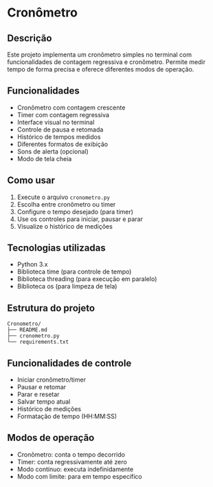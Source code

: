 # Cronômetro

## Descrição
Este projeto implementa um cronômetro simples no terminal com funcionalidades de contagem regressiva e cronômetro. Permite medir tempo de forma precisa e oferece diferentes modos de operação.

## Funcionalidades
- Cronômetro com contagem crescente
- Timer com contagem regressiva
- Interface visual no terminal
- Controle de pausa e retomada
- Histórico de tempos medidos
- Diferentes formatos de exibição
- Sons de alerta (opcional)
- Modo de tela cheia

## Como usar
1. Execute o arquivo `cronometro.py`
2. Escolha entre cronômetro ou timer
3. Configure o tempo desejado (para timer)
4. Use os controles para iniciar, pausar e parar
5. Visualize o histórico de medições

## Tecnologias utilizadas
- Python 3.x
- Biblioteca time (para controle de tempo)
- Biblioteca threading (para execução em paralelo)
- Biblioteca os (para limpeza de tela)

## Estrutura do projeto
```
Cronometro/
├── README.md
├── cronometro.py
└── requirements.txt
```

## Funcionalidades de controle
- Iniciar cronômetro/timer
- Pausar e retomar
- Parar e resetar
- Salvar tempo atual
- Histórico de medições
- Formatação de tempo (HH:MM:SS)

## Modos de operação
- Cronômetro: conta o tempo decorrido
- Timer: conta regressivamente até zero
- Modo contínuo: executa indefinidamente
- Modo com limite: para em tempo específico 